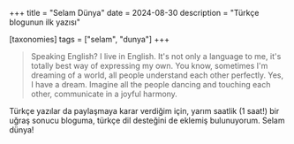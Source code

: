 +++
title = "Selam Dünya"
date = 2024-08-30
description = "Türkçe blogunun ilk yazısı"

[taxonomies]
tags = ["selam", "dunya"]
+++
>  Speaking English? I live in English. It's not only a language to me, it's totally best way of expressing my own. You know, sometimes I'm dreaming of a world, all people understand each other perfectly. Yes, I have a dream. Imagine all the people dancing and touching each other, communicate in a joyful harmony.  

Türkçe yazılar da paylaşmaya karar verdiğim için, yarım saatlik (1 saat!) bir uğraş sonucu bloguma, türkçe dil desteğini de eklemiş bulunuyorum.
Selam dünya!